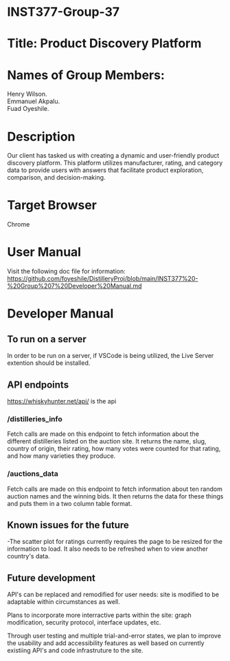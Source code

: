 # INST377-Group-37
# Title: Product Discovery Platform
# Names of Group Members:
Henry Wilson.  
Emmanuel Akpalu.  
Fuad Oyeshile.  
# Description
Our client has tasked us with creating a dynamic and user-friendly product discovery platform. This platform utilizes manufacturer, rating, and category data to provide users with answers that facilitate product exploration, comparison, and decision-making.
# Target Browser
Chrome
# User Manual
Visit the following doc file for information: https://github.com/foyeshile/DistilleryProj/blob/main/INST377%20-%20Group%207%20Developer%20Manual.md
# Developer Manual
## To run on a server
In order to be run on a server, if VSCode is being utilized, the Live Server extention should be installed.
## API endpoints
https://whiskyhunter.net/api/ is the api
### /distilleries_info
Fetch calls are made on this endpoint to fetch information about the different distilleries listed on the auction site. It returns the name, slug, country of origin, their rating, how many votes were counted for that rating, and how many varieties they produce.

### /auctions_data
Fetch calls are made on this endpoint to fetch information about ten random auction names and the winning bids. It then returns 
the data for these things and puts them in a two column table format.

## Known issues for the future
-The scatter plot for ratings currently requires the page to be resized for the information to load. It also needs to be refreshed when to view another country's data.

## Future development
API's can be replaced and remodified for user needs: site is modified to be adaptable within circumstances as well.

Plans to incorporate more interractive parts within the site: graph modification, security protocol,  interface updates, etc.

Through user testing and multiple trial-and-error states, we plan to improve the usability and add accessibility features as well based on currently existiing API's and code infrastruture to the site.